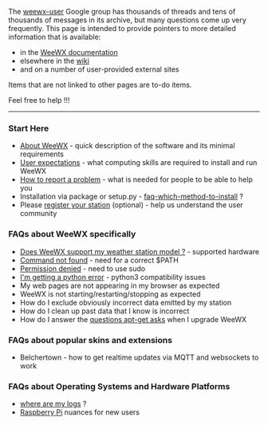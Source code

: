 The [weewx-user](https://groups.google.com/g/weewx-user) Google group has thousands of threads and tens of thousands of messages in its archive, but many questions come up very frequently. This page is intended to provide pointers to more detailed information that is available:
* in the [WeeWX documentation](https://weewx.com/docs.html)
* elsewhere in the [wiki](https://github.com/weewx/weewx/wiki)
* and on a number of user-provided external sites

Items that are not linked to other pages are to-do items.

Feel free to help !!!

***

### Start Here

* [About WeeWX](faq-about-weewx) - quick description of the software and its minimal requirements
* [User expectations](faq-user-expectations) - what computing skills are required to install and run WeeWX
* [How to report a problem](faq-how-to-report-a-problem) - what is needed for people to be able to help you
* Installation via package or setup.py - [faq-which-method-to-install](which-way-to-install-weewx) ?
* Please [register your station](faq-register-your-station) (optional) - help us understand the user community

### FAQs about WeeWX specifically

* [Does WeeWX support my weather station model ?](faq-supported-hardware) - supported hardware
* [Command not found](faq-command-not-found) - need for a correct $PATH
* [Permission denied](faq-permission-denied) - need to use sudo
* [I'm getting a python error](faq-python-error) - python3 compatibility issues
* My web pages are not appearing in my browser as expected
* WeeWX is not starting/restarting/stopping as expected
* How do I exclude obviously incorrect data emitted by my station
* How do I clean up past data that I know is incorrect
* How do I answer the [questions apt-get asks](faq-questions-apt-get-asks) when I upgrade WeeWX

### FAQs about popular skins and extensions
* Belchertown - how to get realtime updates via MQTT and websockets to work

### FAQs about Operating Systems and Hardware Platforms

* [where are my logs](faq-where-are-my-logs) ?
* [Raspberry Pi](faq-raspi-nuances) nuances for new users

